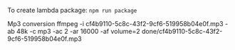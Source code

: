 
To create lambda package: ```npm run package```


Mp3 conversion
ffmpeg -i cf4b9110-5c8c-43f2-9cf6-519958b04e0f.mp3 -ab 48k -c mp3 -ac 2 -ar 16000 -af volume=2 done/cf4b9110-5c8c-43f2-9cf6-519958b04e0f.mp3
